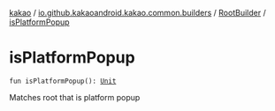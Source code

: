 [kakao](../../index.md) / [io.github.kakaoandroid.kakao.common.builders](../index.md) / [RootBuilder](index.md) / [isPlatformPopup](./is-platform-popup.md)

# isPlatformPopup

`fun isPlatformPopup(): `[`Unit`](https://kotlinlang.org/api/latest/jvm/stdlib/kotlin/-unit/index.html)

Matches root that is platform popup

